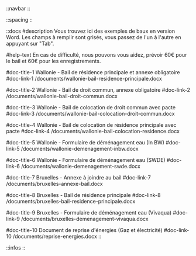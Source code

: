 ::navbar
::

::spacing
::

::docs
#description
Vous trouvez ici des exemples de baux en version Word.
Les champs à remplir sont grisés, vous passez de l'un à l'autre en appuyant sur "Tab".

#help-text
En cas de difficulté, nous pouvons vous aidez, prévoir 60€ pour le bail et 60€ pour les enregistrements.

#doc-title-1
Wallonie - Bail de résidence principale et annexe obligatoire
#doc-link-1
/documents/wallonie-bail-residence-principale.docx

#doc-title-2
Wallonie - Bail de droit commun, annexe obligatoire
#doc-link-2
/documents/wallonie-bail-droit-commun.docx

#doc-title-3
Wallonie - Bail de colocation de droit commun avec pacte
#doc-link-3
/documents/wallonie-bail-colocation-droit-commun.docx

#doc-title-4
Wallonie - Bail de colocation de résidence principale avec pacte
#doc-link-4
/documents/wallonie-bail-colocation-residence.docx

#doc-title-5
Wallonie - Formulaire de déménagement eau (In BW)
#doc-link-5
/documents/wallonie-demenagement-inbw.docx

#doc-title-6
Wallonie - Formulaire de déménagement eau (SWDE)
#doc-link-6
/documents/wallonie-demenagement-swde.docx

#doc-title-7
Bruxelles - Annexe à joindre au bail
#doc-link-7
/documents/bruxelles-annexe-bail.docx

#doc-title-8
Bruxelles - Bail de résidence principale
#doc-link-8
/documents/bruxelles-bail-residence-principale.docx

#doc-title-9
Bruxelles - Formulaire de déménagement eau (Vivaqua)
#doc-link-9
/documents/bruxelles-demenagement-vivaqua.docx

#doc-title-10
Document de reprise d'énergies (Gaz et électricité)
#doc-link-10
/documents/reprise-energies.docx
::

::infos
::